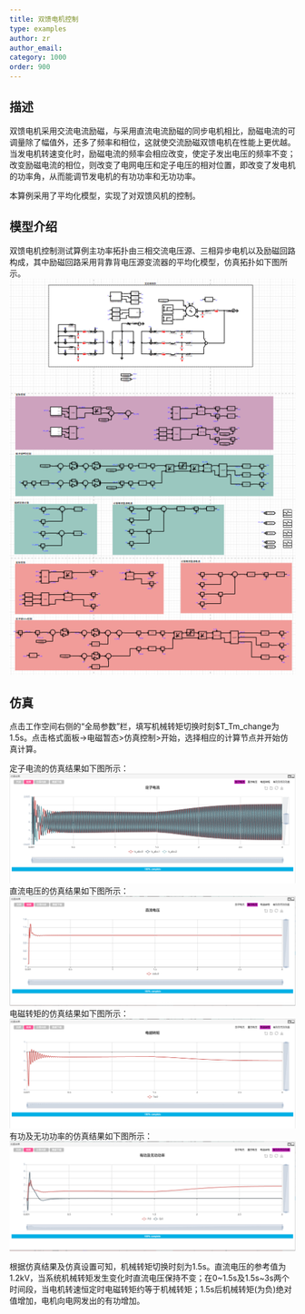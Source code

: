 ```yaml
---
title: 双馈电机控制
type: examples
author: zr
author_email: 
category: 1000
order: 900
---
```


## 描述
双馈电机采用交流电流励磁，与采用直流电流励磁的同步电机相比，励磁电流的可调量除了幅值外，还多了频率和相位，这就使交流励磁双馈电机在性能上更优越。当发电机转速变化时，励磁电流的频率会相应改变，使定子发出电压的频率不变；改变励磁电流的相位，则改变了电网电压和定子电压的相对位置，即改变了发电机的功率角，从而能调节发电机的有功功率和无功功率。

本算例采用了平均化模型，实现了对双馈风机的控制。

## 模型介绍

 双馈电机控制测试算例主功率拓扑由三相交流电压源、三相异步电机以及励磁回路构成，其中励磁回路采用背靠背电压源变流器的平均化模型，仿真拓扑如下图所示。
![拓扑图](DFIG/拓扑图.png "拓扑图")

## 仿真
点击工作空间右侧的“全局参数”栏，填写机械转矩切换时刻\$T_Tm_change为1.5s。点击格式面板->电磁暂态>仿真控制>开始，选择相应的计算节点并开始仿真计算。

定子电流的仿真结果如下图所示：
![仿真结果图](DFIG/定子电流.png "定子电流")
直流电压的仿真结果如下图所示：
![仿真结果图](DFIG/直流电压.png "直流电压")
电磁转矩的仿真结果如下图所示：
![仿真结果图](DFIG/电磁转矩.png "电磁转矩")
有功及无功功率的仿真结果如下图所示：
![仿真结果图](DFIG/有功及无功功率.png "有功及无功功率")

根据仿真结果及仿真设置可知，机械转矩切换时刻为1.5s。直流电压的参考值为1.2kV，当系统机械转矩发生变化时直流电压保持不变；在0\~1.5s及1.5s\~3s两个时间段，当电机转速恒定时电磁转矩约等于机械转矩；1.5s后机械转矩(为负)绝对值增加，电机向电网发出的有功增加。